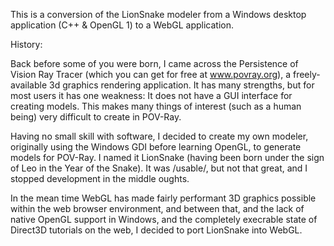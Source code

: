 This is a conversion of the LionSnake modeler from a Windows desktop application (C++ & OpenGL 1) to a WebGL application.

History:

Back before some of you were born, I came across the Persistence of Vision Ray Tracer (which you can get for free at www.povray.org), a freely-available 3d graphics rendering application. It has many strengths, but for most users it has one weakness: It does not have a GUI interface for creating models. This makes many things of interest (such as a human being) very difficult to create in POV-Ray.

Having no small skill with software, I decided to create my own modeler, originally using the Windows GDI before learning OpenGL, to generate models for POV-Ray. I named it LionSnake (having been born under the sign of Leo in the Year of the Snake). It was /usable/, but not that great, and I stopped development in the middle oughts.

In the mean time WebGL has made fairly performant 3D graphics possible within the web browser environment, and between that, and the lack of native OpenGL support in Windows, and the completely execrable state of Direct3D tutorials on the web, I decided to port LionSnake into WebGL.

